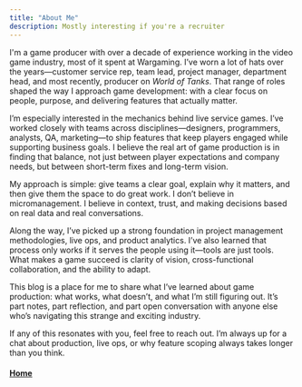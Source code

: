 ```yaml
---
title: "About Me"
description: Mostly interesting if you're a recruiter
---
```


I'm a game producer with over a decade of experience working in the video game industry, most of it spent at Wargaming. I’ve worn a lot of hats over the years—customer service rep, team lead, project manager, department head, and most recently, producer on *World of Tanks*. That range of roles shaped the way I approach game development: with a clear focus on people, purpose, and delivering features that actually matter.

I’m especially interested in the mechanics behind live service games. I’ve worked closely with teams across disciplines—designers, programmers, analysts, QA, marketing—to ship features that keep players engaged while supporting business goals. I believe the real art of game production is in finding that balance, not just between player expectations and company needs, but between short-term fixes and long-term vision.

My approach is simple: give teams a clear goal, explain why it matters, and then give them the space to do great work. I don’t believe in micromanagement. I believe in context, trust, and making decisions based on real data and real conversations.

Along the way, I’ve picked up a strong foundation in project management methodologies, live ops, and product analytics. I’ve also learned that process only works if it serves the people using it—tools are just tools. What makes a game succeed is clarity of vision, cross-functional collaboration, and the ability to adapt.

This blog is a place for me to share what I’ve learned about game production: what works, what doesn’t, and what I’m still figuring out. It’s part notes, part reflection, and part open conversation with anyone else who’s navigating this strange and exciting industry.

If any of this resonates with you, feel free to reach out. I’m always up for a chat about production, live ops, or why feature scoping always takes longer than you think.

#### [Home](./README.md) 
